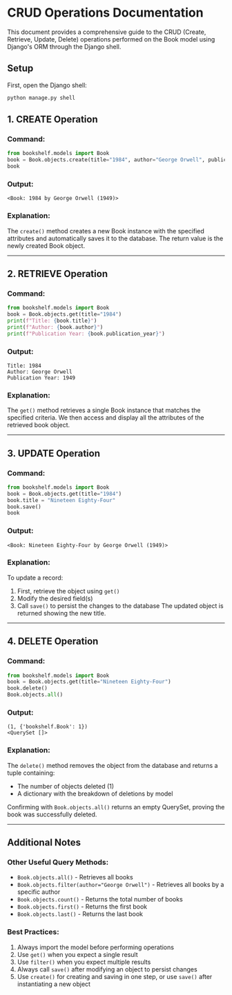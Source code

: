 # CRUD Operations Documentation

This document provides a comprehensive guide to the CRUD (Create, Retrieve, Update, Delete) operations performed on the Book model using Django's ORM through the Django shell.

## Setup

First, open the Django shell:

```bash
python manage.py shell
```

## 1. CREATE Operation

### Command:

```python
from bookshelf.models import Book
book = Book.objects.create(title="1984", author="George Orwell", publication_year=1949)
book
```

### Output:

```
<Book: 1984 by George Orwell (1949)>
```

### Explanation:

The `create()` method creates a new Book instance with the specified attributes and automatically saves it to the database. The return value is the newly created Book object.

---

## 2. RETRIEVE Operation

### Command:

```python
from bookshelf.models import Book
book = Book.objects.get(title="1984")
print(f"Title: {book.title}")
print(f"Author: {book.author}")
print(f"Publication Year: {book.publication_year}")
```

### Output:

```
Title: 1984
Author: George Orwell
Publication Year: 1949
```

### Explanation:

The `get()` method retrieves a single Book instance that matches the specified criteria. We then access and display all the attributes of the retrieved book object.

---

## 3. UPDATE Operation

### Command:

```python
from bookshelf.models import Book
book = Book.objects.get(title="1984")
book.title = "Nineteen Eighty-Four"
book.save()
book
```

### Output:

```
<Book: Nineteen Eighty-Four by George Orwell (1949)>
```

### Explanation:

To update a record:

1. First, retrieve the object using `get()`
2. Modify the desired field(s)
3. Call `save()` to persist the changes to the database
   The updated object is returned showing the new title.

---

## 4. DELETE Operation

### Command:

```python
from bookshelf.models import Book
book = Book.objects.get(title="Nineteen Eighty-Four")
book.delete()
Book.objects.all()
```

### Output:

```
(1, {'bookshelf.Book': 1})
<QuerySet []>
```

### Explanation:

The `delete()` method removes the object from the database and returns a tuple containing:

- The number of objects deleted (1)
- A dictionary with the breakdown of deletions by model

Confirming with `Book.objects.all()` returns an empty QuerySet, proving the book was successfully deleted.

---

## Additional Notes

### Other Useful Query Methods:

- `Book.objects.all()` - Retrieves all books
- `Book.objects.filter(author="George Orwell")` - Retrieves all books by a specific author
- `Book.objects.count()` - Returns the total number of books
- `Book.objects.first()` - Returns the first book
- `Book.objects.last()` - Returns the last book

### Best Practices:

1. Always import the model before performing operations
2. Use `get()` when you expect a single result
3. Use `filter()` when you expect multiple results
4. Always call `save()` after modifying an object to persist changes
5. Use `create()` for creating and saving in one step, or use `save()` after instantiating a new object
